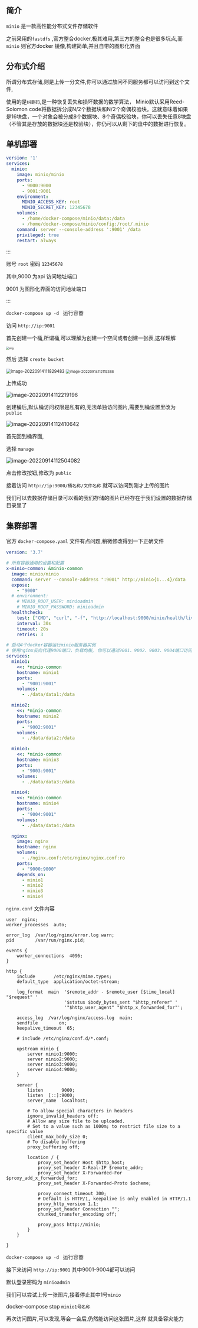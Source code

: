 ## 简介

`minio` 是一款高性能分布式文件存储软件

之前采用的`fastdfs` ,官方整合docker,极其难用,第三方的整合也是很多坑点,而`minio` 则官方docker 镜像,构建简单,并且自带的图形化界面

## 分布式介绍

所谓分布式存储,则是上传一分文件,你可以通过放问不同服务都可以访问到这个文件,

使用的是`纠删码`,是一种恢复丢失和损坏数据的数学算法， Minio默认采用Reed-Solomon code将数据拆分成N/2个数据块和N/2个奇偶校验块。这就意味着如果是16块盘，一个对象会被分成8个数据块、8个奇偶校验块，你可以丢失任意8块盘（不管其是存放的数据块还是校验块），你仍可以从剩下的盘中的数据进行恢复。

## 单机部署

```yaml
version: '1'
services:
  minio:
    image: minio/minio
    ports:
      - 9000:9000 
      - 9001:9001 
    environment:
      MINIO_ACCESS_KEY: root    
      MINIO_SECRET_KEY: 12345678 
    volumes:
      - /home/docker-compose/minio/data:/data               
      - /home/docker-compose/minio/config:/root/.minio     
    command: server --console-address ':9001' /data
    privileged: true
    restart: always
```

:::

账号 `root` 密码 `12345678`

其中,9000 为api 访问地址端口

9001 为图形化界面的访问地址端口

:::

`docker-compose up -d ` 运行容器

访问 `http://ip:9001`

首先创建一个桶,所谓桶,可以理解为创建一个空间或者创建一张表,这样理解

<img src="minio安装.assets/KM2Y@6MXL3`L7FFZ]AL9X85.png" alt="img" style="zoom:50%;" />



然后 选择 `create bucket`

<img src="minio安装.assets/image-20220914111829483.png" alt="image-20220914111829483" style="zoom:80%;" />

<img src="minio安装.assets/image-20220914112115388.png" alt="image-20220914112115388" style="zoom:67%;" />



上传成功

![image-20220914112219196](minio安装.assets/image-20220914112219196.png)



创建桶后,默认桶访问权限是私有的,无法单独访问图片,需要到桶设置里改为 `public`

![image-20220914112410642](minio安装.assets/image-20220914112410642.png)

首先回到桶界面,

选择 `manage`

![image-20220914112504082](minio安装.assets/image-20220914112504082.png)

点击修改按钮,修改为 `public`

接着访问 `http://ip:9000/桶名称/文件名称` 就可以访问到刚才上传的图片

我们可以去数据存储目录可以看的我们存储的图片已经存在于我们设置的数据存储目录里了



## 集群部署

官方 `docker-compose.yaml` 文件有点问题,稍微修改得到一下正确文件

```yaml
version: '3.7'

# 所有容器通用的设置和配置
x-minio-common: &minio-common
  image: minio/minio
  command: server --console-address ":9001" http://minio{1...4}/data
  expose:
    - "9000"
  # environment:
    # MINIO_ROOT_USER: minioadmin
    # MINIO_ROOT_PASSWORD: minioadmin
  healthcheck:
    test: ["CMD", "curl", "-f", "http://localhost:9000/minio/health/live"]
    interval: 30s
    timeout: 20s
    retries: 3

# 启动4个docker容器运行minio服务器实例
# 使用nginx反向代理9000端口，负载均衡, 你可以通过9001、9002、9003、9004端口访问它们的web console
services:
  minio1:
    <<: *minio-common
    hostname: minio1
    ports:
      - "9001:9001"
    volumes:
      - ./data/data1:/data

  minio2:
    <<: *minio-common
    hostname: minio2
    ports:
      - "9002:9001"
    volumes:
      - ./data/data2:/data

  minio3:
    <<: *minio-common
    hostname: minio3
    ports:
      - "9003:9001"
    volumes:
      - ./data/data3:/data

  minio4:
    <<: *minio-common
    hostname: minio4
    ports:
      - "9004:9001"
    volumes:
      - ./data/data4:/data

  nginx:
    image: nginx
    hostname: nginx
    volumes:
      - ./nginx.conf:/etc/nginx/nginx.conf:ro
    ports:
      - "9000:9000"
    depends_on:
      - minio1
      - minio2
      - minio3
      - minio4

```

`nginx.conf`  文件内容

```
user  nginx;
worker_processes  auto;

error_log  /var/log/nginx/error.log warn;
pid        /var/run/nginx.pid;

events {
    worker_connections  4096;
}

http {
    include       /etc/nginx/mime.types;
    default_type  application/octet-stream;

    log_format  main  '$remote_addr - $remote_user [$time_local] "$request" '
                      '$status $body_bytes_sent "$http_referer" '
                      '"$http_user_agent" "$http_x_forwarded_for"';

    access_log  /var/log/nginx/access.log  main;
    sendfile        on;
    keepalive_timeout  65;

    # include /etc/nginx/conf.d/*.conf;

    upstream minio {
        server minio1:9000;
        server minio2:9000;
        server minio3:9000;
        server minio4:9000;
    }

    server {
        listen       9000;
        listen  [::]:9000;
        server_name  localhost;

        # To allow special characters in headers
        ignore_invalid_headers off;
        # Allow any size file to be uploaded.
        # Set to a value such as 1000m; to restrict file size to a specific value
        client_max_body_size 0;
        # To disable buffering
        proxy_buffering off;

        location / {
            proxy_set_header Host $http_host;
            proxy_set_header X-Real-IP $remote_addr;
            proxy_set_header X-Forwarded-For $proxy_add_x_forwarded_for;
            proxy_set_header X-Forwarded-Proto $scheme;

            proxy_connect_timeout 300;
            # Default is HTTP/1, keepalive is only enabled in HTTP/1.1
            proxy_http_version 1.1;
            proxy_set_header Connection "";
            chunked_transfer_encoding off;

            proxy_pass http://minio;
        }
    }

}

```

`docker-compose up -d ` 运行容器

接下来访问 `http://ip:9001`  其中9001-9004都可以访问

默认登录密码为 `minioadmin`

我们可以尝试上传一张图片,接着停止其中1号`minio`

docker-compose stop  `minio1号名称`

再次访问图片,可以发现,等会一会后,仍然能访问这张图片,这样 就具备容灾能力